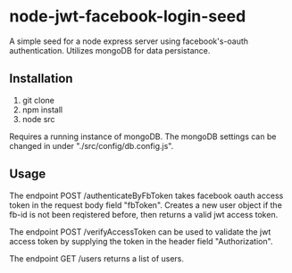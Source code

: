 # node-jwt-facebook-login-seed

A simple seed for a node express server using facebook's-oauth authentication. Utilizes mongoDB for data persistance.

## Installation

1. git clone 
2. npm install
3. node src

Requires a running instance of mongoDB. The mongoDB settings can be changed in under "./src/config/db.config.js".

## Usage

The endpoint POST /authenticateByFbToken takes facebook oauth access token in the request body field "fbToken". Creates a new user object if the fb-id is not been reqistered before, then returns a valid jwt access token.

The endpoint POST /verifyAccessToken can be used to validate the jwt access token by supplying the token in the header field "Authorization".

The endpoint GET /users returns a list of users. 
